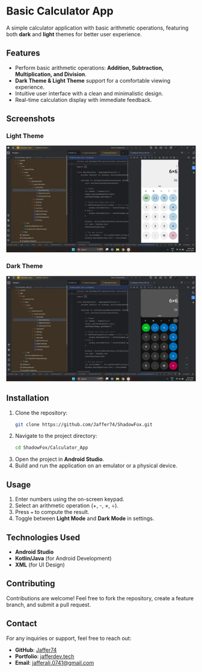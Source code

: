 # Basic Calculator App

A simple calculator application with basic arithmetic operations, featuring both **dark** and **light** themes for better user experience.

## Features

- Perform basic arithmetic operations: **Addition, Subtraction, Multiplication, and Division**.
- **Dark Theme & Light Theme** support for a comfortable viewing experience.
- Intuitive user interface with a clean and minimalistic design.
- Real-time calculation display with immediate feedback.

## Screenshots

### Light Theme
![Light Theme](https://github.com/Jaffer74/ShadowFox/blob/main/Calculator_App/Untitled%20design%20(2).png)

### Dark Theme
![Dark Theme](https://github.com/Jaffer74/ShadowFox/blob/main/Calculator_App/Untitled%20design%20(5).png)

## Installation

1. Clone the repository:
   ```sh
   git clone https://github.com/Jaffer74/ShadowFox.git
   ```
2. Navigate to the project directory:
   ```sh
   cd ShadowFox/Calculator_App
   ```
3. Open the project in **Android Studio**.
4. Build and run the application on an emulator or a physical device.

## Usage

1. Enter numbers using the on-screen keypad.
2. Select an arithmetic operation (+, -, ×, ÷).
3. Press `=` to compute the result.
4. Toggle between **Light Mode** and **Dark Mode** in settings.

## Technologies Used

- **Android Studio**
- **Kotlin/Java** (for Android Development)
- **XML** (for UI Design)

## Contributing

Contributions are welcome! Feel free to fork the repository, create a feature branch, and submit a pull request.


## Contact

For any inquiries or support, feel free to reach out:
- **GitHub**: [Jaffer74](https://github.com/Jaffer74)
- **Portfolio**: [jafferdev.tech](https://www.jafferdev.tech)
- **Email**: jafferali.0741@gmail.com
